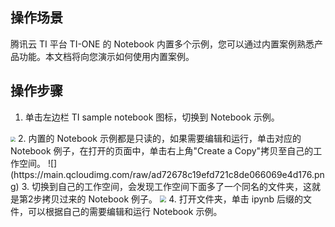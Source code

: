 ## 操作场景
腾讯云 TI 平台 TI-ONE 的 Notebook 内置多个示例，您可以通过内置案例熟悉产品功能。本文档将向您演示如何使用内置案例。

## 操作步骤
1. 单击左边栏 TI sample notebook 图标，切换到 Notebook 示例。
<img src="https://main.qcloudimg.com/raw/48ade2a1fa5dc24c9323bd92013b51c8.png" style="zoom:50%;" />
2. 内置的 Notebook 示例都是只读的，如果需要编辑和运行，单击对应的 Notebook 例子，在打开的页面中，单击右上角"Create a Copy"拷贝至自己的工作空间。
![](https://main.qcloudimg.com/raw/ad72678c19efd721c8de066069e4d176.png)
3. 切换到自己的工作空间，会发现工作空间下面多了一个同名的文件夹，这就是第2步拷贝过来的 Notebook 例子。
<img src="https://main.qcloudimg.com/raw/dd00725058f5d9dc5067c84dccbfd7ba.png" style="zoom:65%;" />
4. 打开文件夹，单击 ipynb 后缀的文件，可以根据自己的需要编辑和运行 Notebook 示例。 


